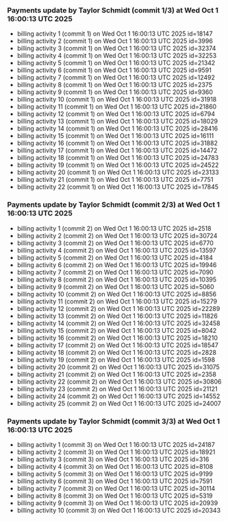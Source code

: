 
### Payments update by Taylor Schmidt (commit 1/3) at Wed Oct  1 16:00:13 UTC 2025
- billing activity 1 (commit 1) on Wed Oct  1 16:00:13 UTC 2025 id=18147
- billing activity 2 (commit 1) on Wed Oct  1 16:00:13 UTC 2025 id=3996
- billing activity 3 (commit 1) on Wed Oct  1 16:00:13 UTC 2025 id=32374
- billing activity 4 (commit 1) on Wed Oct  1 16:00:13 UTC 2025 id=32253
- billing activity 5 (commit 1) on Wed Oct  1 16:00:13 UTC 2025 id=21342
- billing activity 6 (commit 1) on Wed Oct  1 16:00:13 UTC 2025 id=9591
- billing activity 7 (commit 1) on Wed Oct  1 16:00:13 UTC 2025 id=12492
- billing activity 8 (commit 1) on Wed Oct  1 16:00:13 UTC 2025 id=2375
- billing activity 9 (commit 1) on Wed Oct  1 16:00:13 UTC 2025 id=9360
- billing activity 10 (commit 1) on Wed Oct  1 16:00:13 UTC 2025 id=31918
- billing activity 11 (commit 1) on Wed Oct  1 16:00:13 UTC 2025 id=21860
- billing activity 12 (commit 1) on Wed Oct  1 16:00:13 UTC 2025 id=6794
- billing activity 13 (commit 1) on Wed Oct  1 16:00:13 UTC 2025 id=18029
- billing activity 14 (commit 1) on Wed Oct  1 16:00:13 UTC 2025 id=28416
- billing activity 15 (commit 1) on Wed Oct  1 16:00:13 UTC 2025 id=16111
- billing activity 16 (commit 1) on Wed Oct  1 16:00:13 UTC 2025 id=31882
- billing activity 17 (commit 1) on Wed Oct  1 16:00:13 UTC 2025 id=14472
- billing activity 18 (commit 1) on Wed Oct  1 16:00:13 UTC 2025 id=24783
- billing activity 19 (commit 1) on Wed Oct  1 16:00:13 UTC 2025 id=24522
- billing activity 20 (commit 1) on Wed Oct  1 16:00:13 UTC 2025 id=23133
- billing activity 21 (commit 1) on Wed Oct  1 16:00:13 UTC 2025 id=7751
- billing activity 22 (commit 1) on Wed Oct  1 16:00:13 UTC 2025 id=17845

### Payments update by Taylor Schmidt (commit 2/3) at Wed Oct  1 16:00:13 UTC 2025
- billing activity 1 (commit 2) on Wed Oct  1 16:00:13 UTC 2025 id=2518
- billing activity 2 (commit 2) on Wed Oct  1 16:00:13 UTC 2025 id=30724
- billing activity 3 (commit 2) on Wed Oct  1 16:00:13 UTC 2025 id=6770
- billing activity 4 (commit 2) on Wed Oct  1 16:00:13 UTC 2025 id=13597
- billing activity 5 (commit 2) on Wed Oct  1 16:00:13 UTC 2025 id=4184
- billing activity 6 (commit 2) on Wed Oct  1 16:00:13 UTC 2025 id=19946
- billing activity 7 (commit 2) on Wed Oct  1 16:00:13 UTC 2025 id=7090
- billing activity 8 (commit 2) on Wed Oct  1 16:00:13 UTC 2025 id=10395
- billing activity 9 (commit 2) on Wed Oct  1 16:00:13 UTC 2025 id=5060
- billing activity 10 (commit 2) on Wed Oct  1 16:00:13 UTC 2025 id=8856
- billing activity 11 (commit 2) on Wed Oct  1 16:00:13 UTC 2025 id=15279
- billing activity 12 (commit 2) on Wed Oct  1 16:00:13 UTC 2025 id=22289
- billing activity 13 (commit 2) on Wed Oct  1 16:00:13 UTC 2025 id=11826
- billing activity 14 (commit 2) on Wed Oct  1 16:00:13 UTC 2025 id=32458
- billing activity 15 (commit 2) on Wed Oct  1 16:00:13 UTC 2025 id=8042
- billing activity 16 (commit 2) on Wed Oct  1 16:00:13 UTC 2025 id=18210
- billing activity 17 (commit 2) on Wed Oct  1 16:00:13 UTC 2025 id=18547
- billing activity 18 (commit 2) on Wed Oct  1 16:00:13 UTC 2025 id=2828
- billing activity 19 (commit 2) on Wed Oct  1 16:00:13 UTC 2025 id=1598
- billing activity 20 (commit 2) on Wed Oct  1 16:00:13 UTC 2025 id=31075
- billing activity 21 (commit 2) on Wed Oct  1 16:00:13 UTC 2025 id=2358
- billing activity 22 (commit 2) on Wed Oct  1 16:00:13 UTC 2025 id=30806
- billing activity 23 (commit 2) on Wed Oct  1 16:00:13 UTC 2025 id=21121
- billing activity 24 (commit 2) on Wed Oct  1 16:00:13 UTC 2025 id=14552
- billing activity 25 (commit 2) on Wed Oct  1 16:00:13 UTC 2025 id=24007

### Payments update by Taylor Schmidt (commit 3/3) at Wed Oct  1 16:00:13 UTC 2025
- billing activity 1 (commit 3) on Wed Oct  1 16:00:13 UTC 2025 id=24187
- billing activity 2 (commit 3) on Wed Oct  1 16:00:13 UTC 2025 id=18921
- billing activity 3 (commit 3) on Wed Oct  1 16:00:13 UTC 2025 id=316
- billing activity 4 (commit 3) on Wed Oct  1 16:00:13 UTC 2025 id=8108
- billing activity 5 (commit 3) on Wed Oct  1 16:00:13 UTC 2025 id=9199
- billing activity 6 (commit 3) on Wed Oct  1 16:00:13 UTC 2025 id=7591
- billing activity 7 (commit 3) on Wed Oct  1 16:00:13 UTC 2025 id=30114
- billing activity 8 (commit 3) on Wed Oct  1 16:00:13 UTC 2025 id=5319
- billing activity 9 (commit 3) on Wed Oct  1 16:00:13 UTC 2025 id=20939
- billing activity 10 (commit 3) on Wed Oct  1 16:00:13 UTC 2025 id=20343
